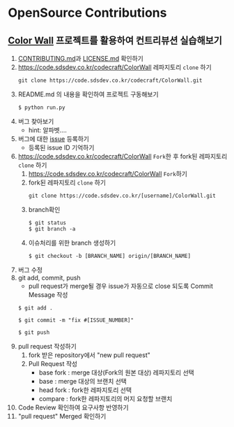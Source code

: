 # OpenSource Contributions

## [Color Wall](https://code.sdsdev.co.kr/codecraft/ColorWall) 프로젝트를 활용하여 컨트리뷰션 실습해보기
1. [CONTRIBUTING.md](http://code.sdsdev.co.kr/codecraft/ColorWall/blob/development/CONTRIBUTING.md)과 [LICENSE.md](https://code.sdsdev.co.kr/codecraft/ColorWall/blob/development/LICENSE.md) 확인하기
1. https://code.sdsdev.co.kr/codecraft/ColorWall 레파지토리 ```clone``` 하기
    ```
    git clone https://code.sdsdev.co.kr/codecraft/ColorWall.git
    ```
1. README.md 의 내용을 확인하여 프로젝트 구동해보기
    ```
    $ python run.py
    ```
1. 버그 찾아보기
    - hint: 알파벳....
1. 버그에 대한 [issue](https://code.sdsdev.co.kr/codecraft/ColorWall/issues) 등록하기
    - 등록된 issue ID 기억하기
1. https://code.sdsdev.co.kr/codecraft/ColorWall ```Fork```한 후 fork된 레파지토리 ```clone``` 하기
    1. https://code.sdsdev.co.kr/codecraft/ColorWall ```Fork```하기
    1. fork된 레파지토리 ```clone``` 하기
        ```
        git clone https://code.sdsdev.co.kr/[username]/ColorWall.git
        ```
    1. branch확인
        ```
        $ git status
        $ git branch -a
        ```  
    1. 이슈처리를 위한 branch 생성하기
        ```
        $ git checkout -b [BRANCH_NAME] origin/[BRANCH_NAME]
1. 버그 수정 
    <!-- - hint: ascii8x8.py
        ```python
        def draw_chr(ch, wall, foreground, background, x_offset=0, y_offset=0):
        """
        Draw an 8 x 8 ASCII character.
        ch: the ASCII integer for a character
        wall: Wall object
        foreground: a 3-element tuple of hsv values
        background: a 3-element tuple of hsv values
        x_offset: integer
        y_offset: integer
        """
        font = Font8x8[ord(ch)]
        for y, row in enumerate(font):
            for x, col in enumerate(row):
                if col == '#':
                    wall.set_pixel(y + y_offset, x + x_offset, background)
                else:
                    wall.set_pixel(y + y_offset, x + x_offset, foreground)
        ``` -->
1. git add, commit, push
    - pull request가 merge될 경우 issue가 자동으로 close 되도록 Commit Message 작성
    ```
    $ git add .
    ```
    ```
    $ git commit -m "fix #[ISSUE_NUMBER]"
    ```
    ```
    $ git push
    ```
1. pull request 작성하기
    1. fork 받은 repository에서 "new pull request"
    1. Pull Request 작성  
        - base fork : merge 대상(Fork의 원본 대상) 레파지토리 선택  
        - base : merge 대상의 브랜치 선택  
        - head fork : fork한 레파지토리 선택  
        - compare : fork한 레파지토리의 머지 요청할 브랜치
1. Code Review 확인하여 요구사항 반영하기
1. "pull request" Merged 확인하기
